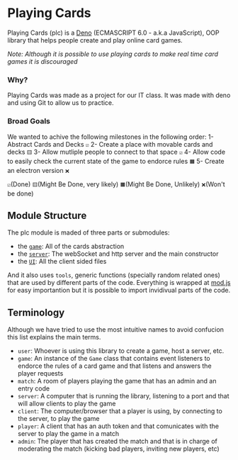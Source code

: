 # Playing Cards
Playing Cards (plc) is a [Deno](https://test) (ECMASCRIPT 6.0 - a.k.a JavaScript), OOP library that helps people create and play online card games.

*Note: Although it is possible to use playing cards to make real time card games it is discouraged*
### Why?
Playing Cards was made as a project for our IT class. It was made with deno and using Git to allow us to practice. 
### Broad Goals
We wanted to achive the following milestones in the following order:
1- Abstract Cards and Decks `☑️`
2- Create a place with movable cards and decks `🟨`
3- Allow mutliple people to connect to that space `☑️`
4- Allow code to easily check the current state of the game to endorce rules `🟧`
5- Create an electron version  `❌`

`☑️`(Done) `🟨`(Might Be Done, very likely) `🟧`(Might Be Done, Unlikely) `❌`(Won't be done)
## Module Structure
The plc module is maded of three parts or submodules:
- the [``game``](./game/): All of the cards abstraction
- the [``server``](./server/): The webSocket and http server and the main constructor
- the [``UI``](./UI/): All the client sided files

And it also uses ``tools``, generic functions (specially random related ones) that are used by different parts of the code. 
Everything is wrapped at [mod.js](./mod.js) for easy importantion but it is possible to import invidivual parts of the code. 

## Terminology
Although we have tried to use the most intuitive names to avoid confucion this list explains the main terms. 
- ``user``: Whoever is using this library to create a game, host a server, etc.
- ``game``: An instance of the ``Game`` class that contains event listeners to endorce the rules of a card game and that listens and answers the player requests
- ``match``: A room of players playing the game that has an admin and an entry code
- ``server``: A computer that is running the library, listening to a port and that will allow clients to play the game
- ``client``: The computer/browser that a player is using, by connecting to the server, to play the game 
- ``player``: A client that has an auth token and that comunicates with the server to play the game in a match
- ``admin``: The player that has created the match and that is in charge of moderating the match (kicking bad players, inviting new players, etc)
